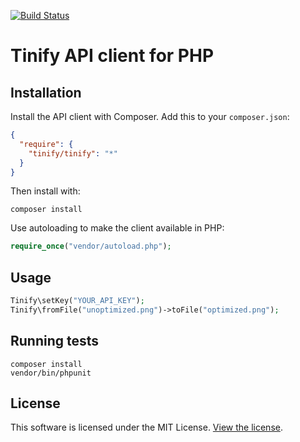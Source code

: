 [<img src="https://travis-ci.org/tinify/tinify-php.svg?branch=master" alt="Build Status">](https://travis-ci.org/tinify/tinify-php)

# Tinify API client for PHP

## Installation

Install the API client with Composer. Add this to your `composer.json`:

```json
{
  "require": {
    "tinify/tinify": "*"
  }
}
```

Then install with:

```
composer install
```

Use autoloading to make the client available in PHP:

```php
require_once("vendor/autoload.php");
```

## Usage

```php
Tinify\setKey("YOUR_API_KEY");
Tinify\fromFile("unoptimized.png")->toFile("optimized.png");
```

## Running tests

```
composer install
vendor/bin/phpunit
```

## License

This software is licensed under the MIT License. [View the license](LICENSE).

